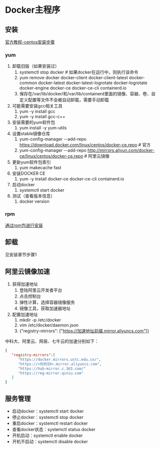 # Docker主程序

## 安装
[官方教程-centos安装步骤](https://docs.docker.com/engine/install/centos/)

### yum
1. 卸载旧版（如果安装过）
   1. systemctl stop docker # 如果docker在运行中，则执行该命令
   2. yum remove docker docker-client docker-client-latest docker-common docker-latest docker-latest-logrotate docker-logrotate docker-engine docker-ce docker-ce-cli containerd.io
   3. 保存在/var/lib/docker/和/var/lib/containerd里面的镜像、容器、卷、自定义配置等文件不会被自动卸载，需要手动卸载
2. 可能需要安装gcc相关工具
   1. yum -y install gcc
   2. yum -y install gcc-c++
3. 安装需要的yum软件包
   1. yum install -y yum-utils
4. 设置stable镜像仓库
   1. yum-config-manager --add-repo https://download.docker.com/linux/centos/docker-ce.repo # 官方
   2. yum-config-manager --add-repo http://mirrors.aliyun.com/docker-ce/linux/centos/docker-ce.repo # 阿里云镜像
5. 更新yum软件包索引
   1. yum makecache fast
6. 安装DOCKER CE
   1. yum -y install docker-ce docker-ce-cli containerd.io
7. 启动docker
   1. systemctl start docker
8. 测试（查看版本信息）
   1. docker version

### rpm
[通过rpm包进行安装](https://docs.docker.com/engine/install/centos/#install-from-a-package)

## 卸载
见安装章节步骤1

## 阿里云镜像加速
1. 获得加速地址
   1. 登陆阿里云开发者平台
   2. 点击控制台
   3. 弹性计算，选择容器镜像服务
   4. 镜像工具，获取加速器地址
2. 配置加速地址
   1. mkdir -p /etc/docker
   2. vim /etc/docker/daemon.json
   3. {"registry-mirrors": \["https://加速地址前缀.mirror.aliyuncs.com"]}

中科大、阿里云、网易、七牛云的加速分别如下：
```JSON
{
   "registry-mirrors":[
      "https://docker.mirrors.ustc.edu.cn/",
      "https://<你的ID>.mirror.aliyuncs.com",
      "https://hub-mirror.c.163.com/"
      "https://reg-mirror.qiniu.com"
   ]
}
```

## 服务管理
* 启动docker：systemctl start docker
* 停止docker：systemctl stop docker
* 重启docker：systemctl restart docker
* 查看docker状态：systemctl status docker
* 开机启动：systemctl enable docker
* 开机不启动：systemctl disable docker